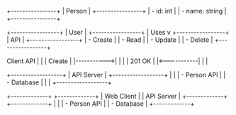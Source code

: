 +----------------+
|    Person      |
+----------------+
| - id: int      |
| - name: string |
+----------------+

+-----------------+
|   User          |
+-----------------+
      | Uses
      v
+-----------------+
|   API           |
+-----------------+
| - Create        |
| - Read          |
| - Update        |
| - Delete        |
+-----------------+

Client        API
  |            |
  |  Create    |
  |----------->|
  |            |
  |   201 OK   |
  |<-----------|
  |            |

+------------------+
|   API Server     |
+------------------+
|                  |
| - Person API     |
| - Database       |
|                  |
+------------------+

+-------------+        +-------------+
|  Web Client |        |   API Server |
+-------------+        +-------------+
                       |             |
                       | - Person API |
                       | - Database  |
                       +-------------+
